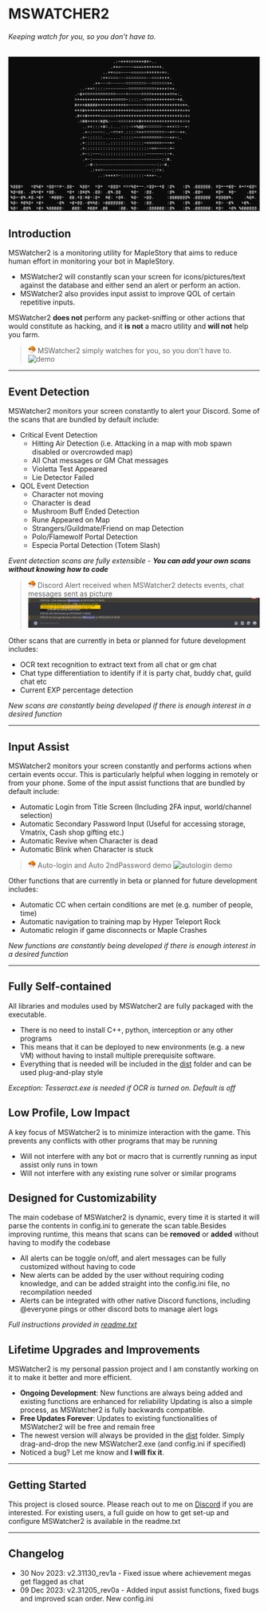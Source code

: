 # MSWATCHER2
###### Keeping watch for you, so you don't have to.
![splash screen](https://github.com/kyranops/MSWatcher2/blob/main/assets/splash.png?raw=true)

## Introduction
MSWatcher2 is a monitoring utility for MapleStory that aims to reduce human effort in monitoring your bot in MapleStory.
- MSWatcher2 will constantly scan your screen for icons/pictures/text against the database and either send an alert or perform an action.
- MSWatcher2 also provides input assist to improve QOL of certain repetitive inputs.

MSWatcher2 **does not** perform any packet-sniffing or other actions that would constitute as hacking, and it **is not** a macro utility and **will not** help you farm.
> <img src="https://github.com/kyranops/MSWatcher2/blob/main/assets/icon.png?raw=true" alt="icon" width="15"/> MSWatcher2 simply watches for you, so you don't have to. 
![demo](https://github.com/kyranops/MSWatcher2/blob/main/assets/demo.gif?raw=true)

***
## Event Detection
MSWatcher2 monitors your screen constantly to alert your Discord. Some of the scans that are bundled by default include:
- Critical Event Detection
    - Hitting Air Detection (i.e. Attacking in a map with mob spawn disabled or overcrowded map)
    - All Chat messages or GM Chat messages
    - Violetta Test Appeared
    - Lie Detector Failed
- QOL Event Detection
    - Character not moving
    - Character is dead
    - Mushroom Buff Ended Detection
    - Rune Appeared on Map
    - Strangers/Guildmate/Friend on map Detection
    - Polo/Flamewolf Portal Detection
    - Especia Portal Detection (Totem Slash)

*Event detection scans are fully extensible* - ***You can add your own scans without knowing how to code***

> <img src="https://github.com/kyranops/MSWatcher2/blob/main/assets/icon.png?raw=true" alt="icon" width="15"/> Discord Alert received when MSWatcher2 detects events, chat messages sent as picture
![discord alert example](https://github.com/kyranops/MSWatcher2/blob/main/assets/alertexample.png?raw=true)

Other scans that are currently in beta or planned for future development includes:
- OCR text recognition to extract text from all chat or gm chat
- Chat type differentiation to identify if it is party chat, buddy chat, guild chat etc
- Current EXP percentage detection

*New scans are constantly being developed if there is enough interest in a desired function*

***
## Input Assist
MSWatcher2 monitors your screen constantly and performs actions when certain events occur. This is particularly helpful when logging in remotely or from your phone.
Some of the input assist functions that are bundled by default include:
- Automatic Login from Title Screen (Including 2FA input, world/channel selection)
- Automatic Secondary Password Input (Useful for accessing storage, Vmatrix, Cash shop gifting etc.)
- Automatic Revive when Character is dead
- Automatic Blink when Character is stuck

> <img src="https://github.com/kyranops/MSWatcher2/blob/main/assets/icon.png?raw=true" alt="icon" width="15"/> Auto-login and Auto 2ndPassword demo
![autologin demo](https://github.com/kyranops/MSWatcher2/blob/main/assets/autologin_demo.gif?raw=true)

Other functions that are currently in beta or planned for future development includes:
- Automatic CC when certain conditions are met (e.g. number of people, time)
- Automatic navigation to training map by Hyper Teleport Rock
- Automatic relogin if game disconnects or Maple Crashes

*New functions are constantly being developed if there is enough interest in a desired function*

***
## Fully Self-contained
All libraries and modules used by MSWatcher2 are fully packaged with the executable.
- There is no need to install C++, python, interception or any other programs
- This means that it can be deployed to new environments (e.g. a new VM) without having to install multiple prerequisite software.
- Everything that is needed will be included in the [dist](https://github.com/kyranops/MSWatcher2/tree/main/dist) folder and can be used plug-and-play style

*Exception: Tesseract.exe is needed if OCR is turned on. Default is off*

## Low Profile, Low Impact
A key focus of MSWatcher2 is to minimize interaction with the game. This prevents any conflicts with other programs that may be running
- Will not interfere with any bot or macro that is currently running as input assist only runs in town
- Will not interfere with any existing rune solver or similar programs

## Designed for Customizability
The main codebase of MSWatcher2 is dynamic, every time it is started it will parse the contents in config.ini to generate the scan table.Besides improving runtime, this means that scans can be **removed** or **added** without having to modify the codebase
- All alerts can be toggle on/off, and alert messages can be fully customized without having to code
- New alerts can be added by the user without requiring coding knowledge, and can be added straight into the config.ini file, no recompilation needed
- Alerts can be integrated with other native Discord functions, including @everyone pings or other discord bots to manage alert logs

*Full instructions provided in [readme.txt](https://github.com/kyranops/MSWatcher2/blob/main/dist/readme.txt)*

## Lifetime Upgrades and Improvements
MSWatcher2 is my personal passion project and I am constantly working on it to make it better and more efficient. 
- **Ongoing Development**: New functions are always being added and existing functions are enhanced for reliability Updating is also a simple process, as MSWatcher2 is fully backwards compatible.
- **Free Updates Forever**: Updates to existing functionalities of MSWatcher2 will be free and remain free
- The newest version will always be provided in the [dist](https://github.com/kyranops/MSWatcher2/tree/main/dist) folder. Simply drag-and-drop the new MSWatcher2.exe (and config.ini if specified)
- Noticed a bug? Let me know and **I will fix it**.

***
## Getting Started
This project is closed source. Please reach out to me on [Discord](https://discordapp.com/users/157035482650378241) if you are interested.
For existing users, a full guide on how to get set-up and configure MSWatcher2 is available in the readme.txt

***
## Changelog
- 30 Nov 2023: v2.31130_rev1a - Fixed issue where achievement megas get flagged as chat
- 09 Dec 2023: v2.31205_rev0a - Added input assist functions, fixed bugs and improved scan order. New config.ini